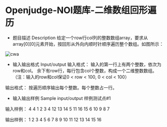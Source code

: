 
# Openjudge-NOI题库-二维数组回形遍历

* 题目描述 Description
给定一个row行col列的整数数组array，要求从array[0][0]元素开始，按回形从外向内顺时针顺序遍历整个数组。如图所示：

![cwa](http://media.openjudge.cn/images/upload/1415002182.gif)

* 输入输出格式 Input/output
输入格式：
输入的第一行上有两个整数，依次为row和col。
余下有row行，每行包含col个整数，构成一个二维整数数组。
（注：输入的row和col保证0 < row < 100, 0 < col < 100）

输出格式：
按遍历顺序输出每个整数。每个整数占一行。

* 输入输出样例 Sample input/output
样例测试点#1

输入样例：
4 4
1 2 3 4
12 13 14 5
11 16 15 6
10 9 8 7

输出样例：
1
2
3
4
5
6
7
8
9
10
11
12
13
14
15
16

